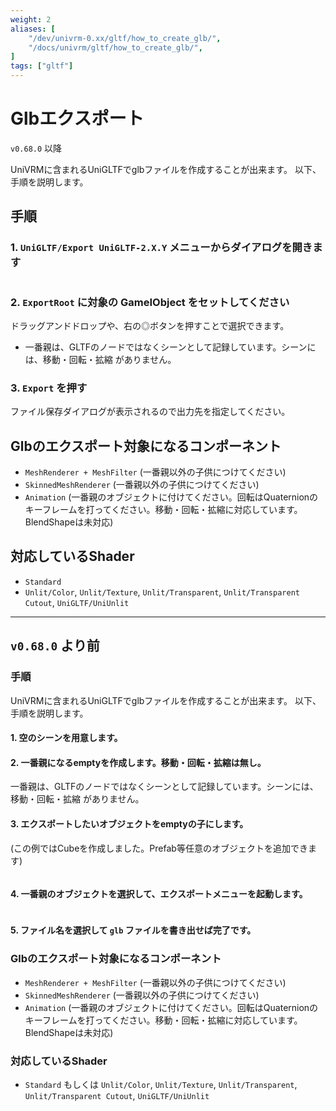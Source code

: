 ```yaml
---
weight: 2
aliases: [
    "/dev/univrm-0.xx/gltf/how_to_create_glb/",
    "/docs/univrm/gltf/how_to_create_glb/", 
]
tags: ["gltf"]
---
```


# Glbエクスポート

`v0.68.0` 以降

UniVRMに含まれるUniGLTFでglbファイルを作成することが出来ます。
以下、手順を説明します。

## 手順
### 1. `UniGLTF/Export UniGLTF-2.X.Y` メニューからダイアログを開きます

```{figure} /_static/images/unigltf/glb_export_dialog.jpg
```

### 2. `ExportRoot` に対象の GameIObject をセットしてください

ドラッグアンドドロップや、右の◎ボタンを押すことで選択できます。

* 一番親は、GLTFのノードではなくシーンとして記録しています。シーンには、移動・回転・拡縮 がありません。

### 3. `Export` を押す

ファイル保存ダイアログが表示されるので出力先を指定してください。

## Glbのエクスポート対象になるコンポーネント

* `MeshRenderer + MeshFilter` (一番親以外の子供につけてください)
* `SkinnedMeshRenderer` (一番親以外の子供につけてください)
* `Animation` (一番親のオブジェクトに付けてください。回転はQuaternionのキーフレームを打ってください。移動・回転・拡縮に対応しています。BlendShapeは未対応)

## 対応しているShader

* `Standard`
* `Unlit/Color`, `Unlit/Texture`, `Unlit/Transparent`, `Unlit/Transparent Cutout`, `UniGLTF/UniUnlit`

----

## `v0.68.0` より前

### 手順

UniVRMに含まれるUniGLTFでglbファイルを作成することが出来ます。
以下、手順を説明します。

#### 1. 空のシーンを用意します。


#### 2. 一番親になるemptyを作成します。移動・回転・拡縮は無し。

一番親は、GLTFのノードではなくシーンとして記録しています。シーンには、移動・回転・拡縮 がありません。

#### 3. エクスポートしたいオブジェクトをemptyの子にします。
(この例ではCubeを作成しました。Prefab等任意のオブジェクトを追加できます)

```{figure} /_static/images/wiki/root_cube.png
```

#### 4. 一番親のオブジェクトを選択して、エクスポートメニューを起動します。

```{figure} /_static/images/wiki/menu_unigltf_export.png
```

#### 5. ファイル名を選択して `glb` ファイルを書き出せば完了です。

### Glbのエクスポート対象になるコンポーネント

* `MeshRenderer + MeshFilter` (一番親以外の子供につけてください)
* `SkinnedMeshRenderer` (一番親以外の子供につけてください)
* `Animation` (一番親のオブジェクトに付けてください。回転はQuaternionのキーフレームを打ってください。移動・回転・拡縮に対応しています。BlendShapeは未対応)

### 対応しているShader

* `Standard` もしくは `Unlit/Color`, `Unlit/Texture`, `Unlit/Transparent`, `Unlit/Transparent Cutout`, `UniGLTF/UniUnlit`
